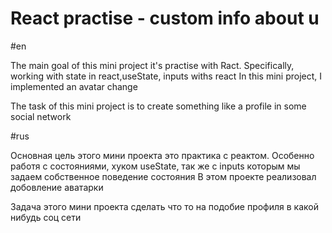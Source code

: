 # React practise - custom info about u

#en

The main goal of this mini project it's practise with Ract. 
Specifically, working with state in react,useState, inputs withs react
In this mini project, I implemented an avatar change

The task of this mini project is to create something like a profile in some social network

#rus

Основная цель этого мини проекта это практика с реактом.
Особенно работя с состояниями, хуком useState, так же с inputs которым мы задаем собственное поведение состояния
В этом проекте реализовал добовление аватарки

Задача этого мини проекта сделать что то на подобие профиля в какой нибудь соц сети
